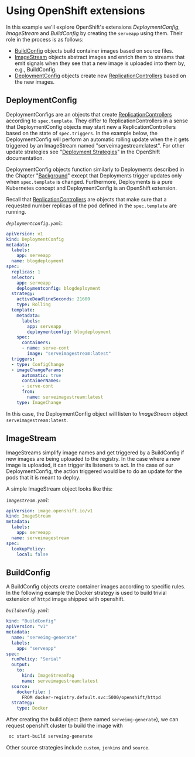 # Using OpenShift extensions

In this example we'll explore OpenShift's extensions *DeploymentConfig*,
*ImageStream* and *BuildConfig* by creating the `serveapp` using them. Their
role in the process is as follows:

* [BuildConfig](advanced_tutorial#buildconfig) objects build container images
  based on source files.
* [ImageStream](advanced_tutorial#imagestream) objects abstract images and
  enrich them to streams that emit signals when they see that a new image is
  uploaded into them by, e.g., BuildConfig.
* [DeploymentConfig](advanced_tutorial#deploymentconfig) objects create new
  [ReplicationControllers](elemental_tutorial#replicationcontroller) based on
  the new images.

## DeploymentConfig

DeploymentConfigs are an objects that create
[ReplicationControllers](elemental_tutorial#replicationcontroller) according to
`spec.template`. They differ to ReplicationControllers in a sense that 
DeploymentConfig objects may start new a ReplicationControllers based on the state of
`spec.triggers`. In the example below, the DeploymentConfig will perform
an automatic rolling update when the it gets triggered by an ImageStream named
"serveimagestream:latest". For other update strategies see "[Deployment
Strategies](https://docs.okd.io/3.10/dev_guide/deployments/deployment_strategies.html)"
in the OpenShift documentation.

DeploymentConfig objects function similarly to Deployments described in the
Chapter "[Background](/introduction/background)" except that Deployments
trigger updates only when `spec.template` is changed. Furthermore, Deployments
is a pure Kubernetes concept and DeploymentConfig is an OpenShift extension.

Recall that [ReplicationControllers](elemental_tutorial#replicationcontroller)
are objects that make sure that a requested number replicas of the pod defined in the
`spec.template` are running.

*`deploymentconfig.yaml`*:

```yaml
apiVersion: v1
kind: DeploymentConfig
metadata:
  labels:
    app: serveapp
  name: blogdeployment
spec:
  replicas: 1
  selector:
    app: serveapp
    deploymentconfig: blogdeployment
  strategy:
    activeDeadlineSeconds: 21600
    type: Rolling
  template:
    metadata:
      labels:
        app: serveapp
        deploymentconfig: blogdeployment
    spec:
      containers:
      - name: serve-cont
        image: "serveimagestream:latest"
  triggers:
  - type: ConfigChange
  - imageChangeParams:
      automatic: true
      containerNames:
      - serve-cont
      from:
        name: serveimagestream:latest
    type: ImageChange
```

In this case, the DeploymentConfig object will listen to *ImageStream* object
`serveimagestream:latest`.

## ImageStream

ImageStreams simplify image names and get triggered by a BuildConfig if new
images are being uploaded to the registry. In the case where a new image is
uploaded, it can trigger its listeners to act. In the case of our
DeploymentConfig, the action triggered would be to do an update for the pods
that it is meant to deploy.

A simple ImageStream object looks like this:

*`imagestream.yaml`*:

```yaml
apiVersion: image.openshift.io/v1
kind: ImageStream
metadata:
  labels:
    app: serveapp
  name: serveimagestream
spec:
  lookupPolicy:
    local: false
```

## BuildConfig

A BuildConfig objects create container images according to specific rules. In
the following example the Docker strategy is used to build trivial extension
of `httpd` image shipped with openshift.

*`buildconfig.yaml`*:

```yaml
kind: "BuildConfig"
apiVersion: "v1"
metadata:
  name: "serveimg-generate"
  labels:
    app: "serveapp"
spec:
  runPolicy: "Serial"
  output:
    to:
      kind: ImageStreamTag
      name: serveimagestream:latest
  source:
    dockerfile: |
      FROM docker-registry.default.svc:5000/openshift/httpd
  strategy:
    type: Docker
```

After creating the build object (here named `serveimg-generate`), we can
request openshift cluster to build the image with

```bash
 oc start-build serveimg-generate
```

Other source strategies include `custom`, `jenkins` and `source`.
